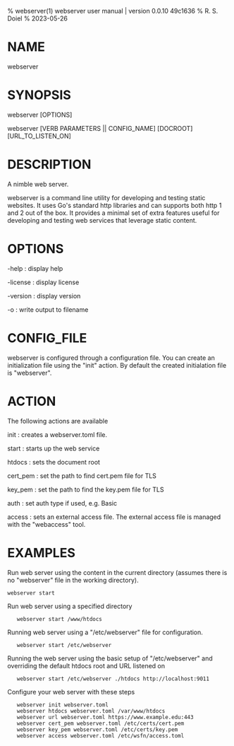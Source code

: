 % webserver(1) webserver user manual | version 0.0.10 49c1636
% R. S. Doiel
% 2023-05-26

# NAME

webserver

# SYNOPSIS

webserver [OPTIONS]

webserver [VERB PARAMETERS || CONFIG_NAME] [DOCROOT] [URL_TO_LISTEN_ON]

# DESCRIPTION

A nimble web server.

webserver is a command line utility for developing and testing 
static websites.  It uses Go's standard http libraries 
and can supports both http 1 and 2 out of the box.  It 
provides a minimal set of extra features useful for 
developing and testing web services that leverage static 
content. 

# OPTIONS

-help
: display help

-license
: display license

-version
: display version

-o
: write output to filename


# CONFIG_FILE

webserver is configured through a configuration file. You can
create an initialization file using the "init" action.
By default the created initialation file is "webserver".

# ACTION

The following actions are available

init
: creates a webserver.toml file.

start
: starts up the web service

htdocs
: sets the document root

cert_pem
: set the path to find cert.pem file for TLS

key_pem
: set the path to find the key.pem file for TLS

auth
: set auth type if used, e.g. Basic

access
: sets an external access file. The external access file is managed with the "webaccess" tool.

# EXAMPLES

Run web server using the content in the current directory
(assumes there is no "webserver" file in the working directory).

~~~
webserver start
~~~

Run web server using a specified directory

~~~
   webserver start /www/htdocs
~~~

Running web server using a "/etc/webserver" file for configuration.

~~~
   webserver start /etc/webserver
~~~

Running the web server using the basic setup of "/etc/webserver"
and overriding the default htdocs root and URL listened on

~~~
   webserver start /etc/webserver ./htdocs http://localhost:9011
~~~

Configure your web server with these steps

~~~
   webserver init webserver.toml
   webserver htdocs webserver.toml /var/www/htdocs
   webserver url webserver.toml https://www.example.edu:443
   webserver cert_pem webserver.toml /etc/certs/cert.pem
   webserver key_pem webserver.toml /etc/certs/key.pem
   webserver access webserver.toml /etc/wsfn/access.toml
~~~


